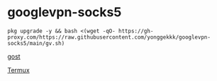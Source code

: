 # googlevpn-socks5


```
pkg upgrade -y && bash <(wget -qO- https://gh-proxy.com/https://raw.githubusercontent.com/yonggekkk/googlevpn-socks5/main/gv.sh)
```

[gost](https://github.com/go-gost/gost/releases)

[Termux](https://github.com/termux/termux-app/releases)
